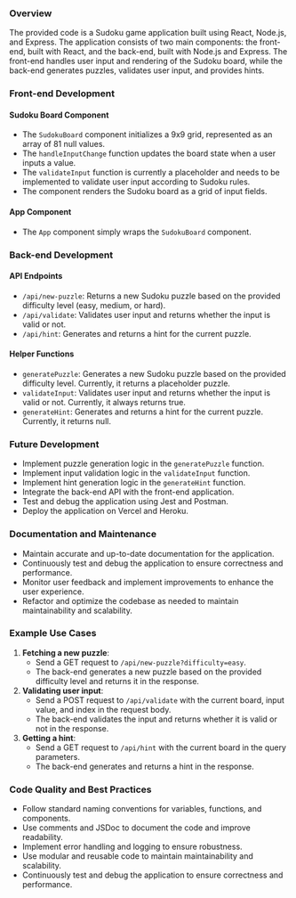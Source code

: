 ### Overview
The provided code is a Sudoku game application built using React, Node.js, and Express. The application consists of two main components: the front-end, built with React, and the back-end, built with Node.js and Express. The front-end handles user input and rendering of the Sudoku board, while the back-end generates puzzles, validates user input, and provides hints.

### Front-end Development

#### Sudoku Board Component
*   The `SudokuBoard` component initializes a 9x9 grid, represented as an array of 81 null values.
*   The `handleInputChange` function updates the board state when a user inputs a value.
*   The `validateInput` function is currently a placeholder and needs to be implemented to validate user input according to Sudoku rules.
*   The component renders the Sudoku board as a grid of input fields.

#### App Component
*   The `App` component simply wraps the `SudokuBoard` component.

### Back-end Development

#### API Endpoints
*   `/api/new-puzzle`: Returns a new Sudoku puzzle based on the provided difficulty level (easy, medium, or hard).
*   `/api/validate`: Validates user input and returns whether the input is valid or not.
*   `/api/hint`: Generates and returns a hint for the current puzzle.

#### Helper Functions
*   `generatePuzzle`: Generates a new Sudoku puzzle based on the provided difficulty level. Currently, it returns a placeholder puzzle.
*   `validateInput`: Validates user input and returns whether the input is valid or not. Currently, it always returns true.
*   `generateHint`: Generates and returns a hint for the current puzzle. Currently, it returns null.

### Future Development

*   Implement puzzle generation logic in the `generatePuzzle` function.
*   Implement input validation logic in the `validateInput` function.
*   Implement hint generation logic in the `generateHint` function.
*   Integrate the back-end API with the front-end application.
*   Test and debug the application using Jest and Postman.
*   Deploy the application on Vercel and Heroku.

### Documentation and Maintenance

*   Maintain accurate and up-to-date documentation for the application.
*   Continuously test and debug the application to ensure correctness and performance.
*   Monitor user feedback and implement improvements to enhance the user experience.
*   Refactor and optimize the codebase as needed to maintain maintainability and scalability.

### Example Use Cases

1.  **Fetching a new puzzle**:
    *   Send a GET request to `/api/new-puzzle?difficulty=easy`.
    *   The back-end generates a new puzzle based on the provided difficulty level and returns it in the response.
2.  **Validating user input**:
    *   Send a POST request to `/api/validate` with the current board, input value, and index in the request body.
    *   The back-end validates the input and returns whether it is valid or not in the response.
3.  **Getting a hint**:
    *   Send a GET request to `/api/hint` with the current board in the query parameters.
    *   The back-end generates and returns a hint in the response.

### Code Quality and Best Practices

*   Follow standard naming conventions for variables, functions, and components.
*   Use comments and JSDoc to document the code and improve readability.
*   Implement error handling and logging to ensure robustness.
*   Use modular and reusable code to maintain maintainability and scalability.
*   Continuously test and debug the application to ensure correctness and performance.